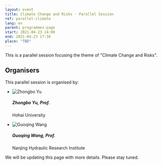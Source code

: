```yaml
---
layout: event
title: Climate Change and Risks - Parallel Session
ref: parallel-climate
lang: en
parent: programmes-page
start: 2021-04-23 14:00
end: 2021-04-23 17:30
place: "TBD"
---
```

This is a parallel session focusing the theme of "Climate Change and Risks".


## Organisers

This parallel session is organised by:

<ul class="people-list p-0">
  <li class="media my-2">
    <img src="https://cdn.jsdelivr.net/gh/estds/estds2020/assets/img/avatars/avatar-zhongbo-yu.jpg" class="people-avatar rounded-circle mr-3" alt="Zhongbo Yu">
    <div class="media-body">
      <h5 class="mt-0"><strong>Zhongbo Yu</strong>, Prof.</h5>
      <p class="text-secondary">Hohai University</p>
    </div>
  </li>
  <li class="media my-2">
    <img src="https://cdn.jsdelivr.net/gh/estds/estds2020/assets/img/avatars/avatar-guoqin-wang.jpg" class="people-avatar rounded-circle mr-3" alt="Guoqing Wang">
    <div class="media-body">
      <h5 class="mt-0"><b>Guoqing Wang</b>, Prof.</h5>
      <p class="text-secondary">Nanjing Hydraulic Research Institute</p>
    </div>
  </li>
</ul>

We will be updating this page with more details. Please stay tuned.

